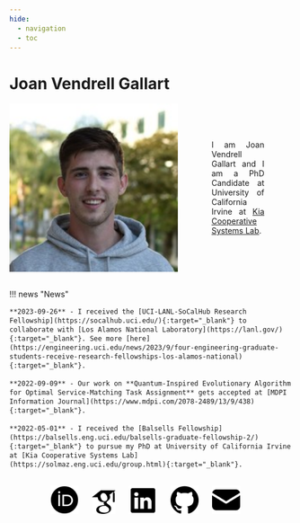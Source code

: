 ```yaml
---
hide:
  - navigation
  - toc
---
```

<style>
  :root {
    --contact-icon-filter: invert(0%);
  }
  [data-md-color-scheme="slate"] {
    --contact-icon-filter: invert(100%);
  }
  .contact-icon {
    filter: var(--contact-icon-filter);
  }
  /* Set the initial color */
  a:hover {
      /* Set the color on hover */
      filter: brightness(100%) invert(80%);
      transition: filter 0.3s ease-in-out;
  }
  .img-text {
    display: flex;
  }
  .img-text-div {
    margin-right: 50px;
    margin-left: 50px;
  }
  @media screen and (max-width: 800px) {
    .img-text {
      flex-direction: column;
    }
    .img-text-div {
      margin-right: 20px;
      margin-left: 20px;
    }
  }
  @media screen and (max-width: 600px) {
    .img-text-div {
      margin-right: 5px;
      margin-left: 5px;
    }
  }
</style>

# Joan Vendrell Gallart
<div class="img-text" style="align-items: center;">
  <img style="float: right; margin-right: 10px;" width="300" height="300" src="./assets/me.jfif" />
  <br clear="left"/>
  <div class="img-text-div" style="text-align: justify;"> 
    I am Joan Vendrell Gallart and I am a PhD Candidate at University of California Irvine at <a href="https://solmaz.eng.uci.edu/group.html" target="_blank">Kia Cooperative Systems Lab</a>.
  </div>
</div>
<br clear="left"/>

!!! news "News"

    **2023-09-26** - I received the [UCI-LANL-SoCalHub Research Fellowship](https://socalhub.uci.edu/){:target="_blank"} to collaborate with [Los Alamos National Laboratory](https://lanl.gov/){:target="_blank"}. See more [here](https://engineering.uci.edu/news/2023/9/four-engineering-graduate-students-receive-research-fellowships-los-alamos-national){:target="_blank"}.

    **2022-09-09** - Our work on **Quantum-Inspired Evolutionary Algorithm for Optimal Service-Matching Task Assignment** gets accepted at [MDPI Information Journal](https://www.mdpi.com/2078-2489/13/9/438){:target="_blank"}.

    **2022-05-01** - I received the [Balsells Fellowship](https://balsells.eng.uci.edu/balsells-graduate-fellowship-2/){:target="_blank"} to pursue my PhD at University of California Irvine at [Kia Cooperative Systems Lab](https://solmaz.eng.uci.edu/group.html){:target="_blank"}.

<br clear="left"/>
<div style="align-items: center; display: block; text-align: center;">
  <a class="contact-icon" target="_blank" href="https://orcid.org/0000-0002-3645-8692"> <img style="float: center; margin-right: 20px" width="50" height="50" src="./assets/ORCIDiD.png"></a>
  <a class="contact-icon" target="_blank" href="https://scholar.google.com/citations?user=3BNbIzQAAAAJ"> <img style="float: center; margin-right: 20px" width="42" height="42" src="./assets/googlescholar.png"></a>
  <a class="contact-icon" target="_blank" href="https://www.linkedin.com/in/joan-vendrell-gallart"> <img style="float: center; margin-right: 20px" width="50" height="50" src="./assets/linkedin.png"></a>
  <a class="contact-icon" target="_blank" href="https://github.com/joanvend"> <img style="float: center; margin-right: 20px" width="50" height="50" src="./assets/github.png"></a>
  <a class="contact-icon" target="_blank" href="mailto:EMAIL"> <img style="float: center; margin-right: 20px" width="50" height="50" src="./assets/mail.png"></a>
</div>

